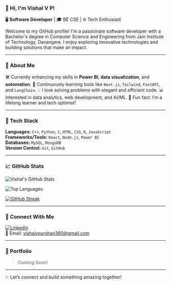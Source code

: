 ### 👋 Hi, I'm Vishal V P! 

🖥️ **Software Developer** | 🎓 BE CSE | 🌐 Tech Enthusiast

Welcome to my GitHub profile! I'm a passionate software developer with a Bachelor's degree in Computer Science and Engineering from Jain Institute of Technology, Davangere. I enjoy exploring innovative technologies and building solutions that make an impact.

---

### 🚀 About Me

🛠️ Currently enhancing my skills in **Power BI**, **data visualization**, and **automation**.
🌱 Continuously learning tools like `Next.js`, `Tailwind`, `FastAPI`, and `LangChain`.
💡 I love solving problems with elegant and efficient code.
📊 Interested in data analytics, web development, and AI/ML.
🧠 Fun fact: I’m a lifelong learner and tech optimist!

---

### 🧰 Tech Stack

**Languages:** `C++`, `Python`, `C`, `HTML`, `CSS`, `R`, `JavaScript`  
**Frameworks/Tools:** `React`, `Node.js`, `Power BI`  
**Databases:** `MySQL`, `MongoDB`  
**Version Control:** `Git`, `GitHub`

---

### 📈 GitHub Stats

![Vishal's GitHub Stats](https://github-readme-stats.vercel.app/api?username=vz9087&show_icons=true&theme=dark&hide_border=false&count_private=true)

![Top Languages](https://github-readme-stats.vercel.app/api/top-langs/?username=vz9087&layout=compact&theme=dark&hide_border=false)

[![GitHub Streak](https://streak-stats.demolab.com?user=vz9087&theme=dark&hide_border=false)](https://git.io/streak-stats)

---

### 🔗 Connect With Me

[![LinkedIn](https://img.shields.io/badge/LinkedIn-0077B5?style=flat&logo=linkedin&logoColor=white)](https://www.linkedin.com/in/vishal-vp-b12341231)  
📧 Email: vishalvpurshan360@gmail.com

---

### 🧳 Portfolio
> Coming Soon!

---

✨ Let’s connect and build something amazing together!

